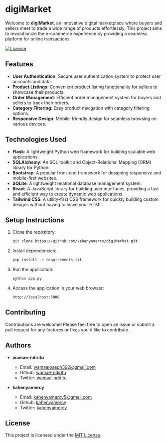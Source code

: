 # digiMarket

Welcome to **digiMarket**, an innovative digital marketplace where buyers and sellers meet to trade a wide range of products effortlessly. This project aims to revolutionize the e-commerce experience by providing a seamless platform for online transactions.

[![License](https://img.shields.io/badge/license-MIT-blue.svg)](https://opensource.org/licenses/MIT)

## Features

- **User Authentication**: Secure user authentication system to protect user accounts and data.
- **Product Listings**: Convenient product listing functionality for sellers to showcase their products.
- **Order Management**: Efficient order management system for buyers and sellers to track their orders.
- **Category Filtering**: Easy product navigation with category filtering options.
- **Responsive Design**: Mobile-friendly design for seamless browsing on various devices.

## Technologies Used

- **Flask**: A lightweight Python web framework for building scalable web applications.
- **SQLAlchemy**: An SQL toolkit and Object-Relational Mapping (ORM) library for Python.
- **Bootstrap**: A popular front-end framework for designing responsive and mobile-first websites.
- **SQLite**: A lightweight relational database management system.
- **React**: A JavaScript library for building user interfaces, providing a fast and efficient way to create dynamic web applications.
- **Tailwind CSS**: A utility-first CSS framework for quickly building custom designs without having to leave your HTML.

## Setup Instructions

1. Clone the repository:

    ```bash
    git clone https://github.com/kahenyamercy/digiMarket.git
    ```

2. Install dependencies:

    ```bash
    pip install -r requirements.txt
    ```

3. Run the application:

    ```bash
    python app.py
    ```

4. Access the application in your web browser:

    ```
    http://localhost:5000
    ```

## Contributing

Contributions are welcome! Please feel free to open an issue or submit a pull request for any features or fixes you'd like to contribute.

## Authors

- **wamae-ndiritu**
    - Email: wamaejoseph392@gmail.com
    - Github: [wamae-ndiritu](https://github.com/wamae-ndiritu)
    - Twitter: [wamae-ndiritu](https://twitter.com/wamae-ndiritu)

- **kahenyamercy**
    - Email: kahenyamercy5@gmail.com
    - Github: [kahenyamercy](https://github.com/kahenyamercy)
    - Twitter: [kahenyamercy](https://twitter.com/kahenyamercy)

## License

This project is licensed under the [MIT License](LICENSE).

